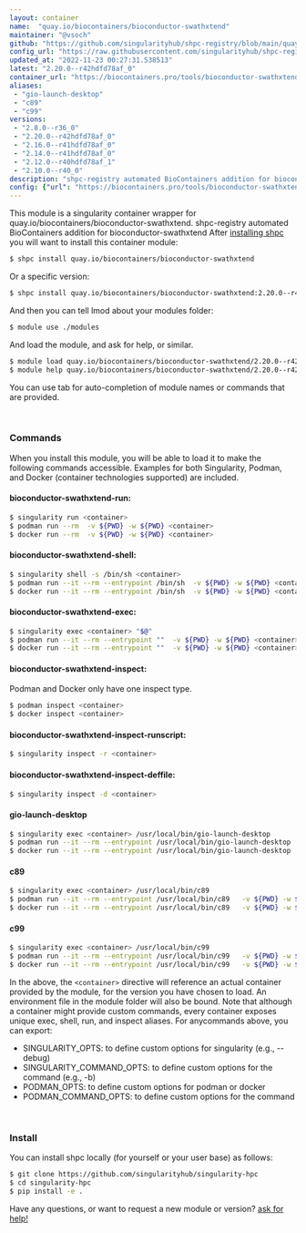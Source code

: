 ```yaml
---
layout: container
name:  "quay.io/biocontainers/bioconductor-swathxtend"
maintainer: "@vsoch"
github: "https://github.com/singularityhub/shpc-registry/blob/main/quay.io/biocontainers/bioconductor-swathxtend/container.yaml"
config_url: "https://raw.githubusercontent.com/singularityhub/shpc-registry/main/quay.io/biocontainers/bioconductor-swathxtend/container.yaml"
updated_at: "2022-11-23 00:27:31.538513"
latest: "2.20.0--r42hdfd78af_0"
container_url: "https://biocontainers.pro/tools/bioconductor-swathxtend"
aliases:
 - "gio-launch-desktop"
 - "c89"
 - "c99"
versions:
 - "2.8.0--r36_0"
 - "2.20.0--r42hdfd78af_0"
 - "2.16.0--r41hdfd78af_0"
 - "2.14.0--r41hdfd78af_0"
 - "2.12.0--r40hdfd78af_1"
 - "2.10.0--r40_0"
description: "shpc-registry automated BioContainers addition for bioconductor-swathxtend"
config: {"url": "https://biocontainers.pro/tools/bioconductor-swathxtend", "maintainer": "@vsoch", "description": "shpc-registry automated BioContainers addition for bioconductor-swathxtend", "latest": {"2.20.0--r42hdfd78af_0": "sha256:49857f94ea16e971754b2f37513d2e841d9ded064082c6ed560811dba3273ddf"}, "tags": {"2.8.0--r36_0": "sha256:0264896db1620649ebf1054612b21c64eed956d6cf3edc0e36688eddd2918c28", "2.20.0--r42hdfd78af_0": "sha256:49857f94ea16e971754b2f37513d2e841d9ded064082c6ed560811dba3273ddf", "2.16.0--r41hdfd78af_0": "sha256:b619f53629b6864dc428b0eebd00a7ba75c93c46ff9fa141e239b778fdb21cd6", "2.14.0--r41hdfd78af_0": "sha256:96df12c0fbc1c6552e6b6ded0c1275076b27dd4c881956bc0796fcb8c63947cb", "2.12.0--r40hdfd78af_1": "sha256:2259e3cac55ac87cea6dc71da9fdbb0f780394f4a0306dc3422316baae42a08f", "2.10.0--r40_0": "sha256:a97337392e59a858d21c8f37f889a876f90e162e7221b7159bff065b5f05d0bc"}, "docker": "quay.io/biocontainers/bioconductor-swathxtend", "aliases": {"gio-launch-desktop": "/usr/local/bin/gio-launch-desktop", "c89": "/usr/local/bin/c89", "c99": "/usr/local/bin/c99"}}
---
```


This module is a singularity container wrapper for quay.io/biocontainers/bioconductor-swathxtend.
shpc-registry automated BioContainers addition for bioconductor-swathxtend
After [installing shpc](#install) you will want to install this container module:


```bash
$ shpc install quay.io/biocontainers/bioconductor-swathxtend
```

Or a specific version:

```bash
$ shpc install quay.io/biocontainers/bioconductor-swathxtend:2.20.0--r42hdfd78af_0
```

And then you can tell lmod about your modules folder:

```bash
$ module use ./modules
```

And load the module, and ask for help, or similar.

```bash
$ module load quay.io/biocontainers/bioconductor-swathxtend/2.20.0--r42hdfd78af_0
$ module help quay.io/biocontainers/bioconductor-swathxtend/2.20.0--r42hdfd78af_0
```

You can use tab for auto-completion of module names or commands that are provided.

<br>

### Commands

When you install this module, you will be able to load it to make the following commands accessible.
Examples for both Singularity, Podman, and Docker (container technologies supported) are included.

#### bioconductor-swathxtend-run:

```bash
$ singularity run <container>
$ podman run --rm  -v ${PWD} -w ${PWD} <container>
$ docker run --rm  -v ${PWD} -w ${PWD} <container>
```

#### bioconductor-swathxtend-shell:

```bash
$ singularity shell -s /bin/sh <container>
$ podman run --it --rm --entrypoint /bin/sh  -v ${PWD} -w ${PWD} <container>
$ docker run --it --rm --entrypoint /bin/sh  -v ${PWD} -w ${PWD} <container>
```

#### bioconductor-swathxtend-exec:

```bash
$ singularity exec <container> "$@"
$ podman run --it --rm --entrypoint ""  -v ${PWD} -w ${PWD} <container> "$@"
$ docker run --it --rm --entrypoint ""  -v ${PWD} -w ${PWD} <container> "$@"
```

#### bioconductor-swathxtend-inspect:

Podman and Docker only have one inspect type.

```bash
$ podman inspect <container>
$ docker inspect <container>
```

#### bioconductor-swathxtend-inspect-runscript:

```bash
$ singularity inspect -r <container>
```

#### bioconductor-swathxtend-inspect-deffile:

```bash
$ singularity inspect -d <container>
```


#### gio-launch-desktop

```bash
$ singularity exec <container> /usr/local/bin/gio-launch-desktop
$ podman run --it --rm --entrypoint /usr/local/bin/gio-launch-desktop   -v ${PWD} -w ${PWD} <container> -c " $@"
$ docker run --it --rm --entrypoint /usr/local/bin/gio-launch-desktop   -v ${PWD} -w ${PWD} <container> -c " $@"
```


#### c89

```bash
$ singularity exec <container> /usr/local/bin/c89
$ podman run --it --rm --entrypoint /usr/local/bin/c89   -v ${PWD} -w ${PWD} <container> -c " $@"
$ docker run --it --rm --entrypoint /usr/local/bin/c89   -v ${PWD} -w ${PWD} <container> -c " $@"
```


#### c99

```bash
$ singularity exec <container> /usr/local/bin/c99
$ podman run --it --rm --entrypoint /usr/local/bin/c99   -v ${PWD} -w ${PWD} <container> -c " $@"
$ docker run --it --rm --entrypoint /usr/local/bin/c99   -v ${PWD} -w ${PWD} <container> -c " $@"
```



In the above, the `<container>` directive will reference an actual container provided
by the module, for the version you have chosen to load. An environment file in the
module folder will also be bound. Note that although a container
might provide custom commands, every container exposes unique exec, shell, run, and
inspect aliases. For anycommands above, you can export:

 - SINGULARITY_OPTS: to define custom options for singularity (e.g., --debug)
 - SINGULARITY_COMMAND_OPTS: to define custom options for the command (e.g., -b)
 - PODMAN_OPTS: to define custom options for podman or docker
 - PODMAN_COMMAND_OPTS: to define custom options for the command

<br>

### Install

You can install shpc locally (for yourself or your user base) as follows:

```bash
$ git clone https://github.com/singularityhub/singularity-hpc
$ cd singularity-hpc
$ pip install -e .
```

Have any questions, or want to request a new module or version? [ask for help!](https://github.com/singularityhub/singularity-hpc/issues)